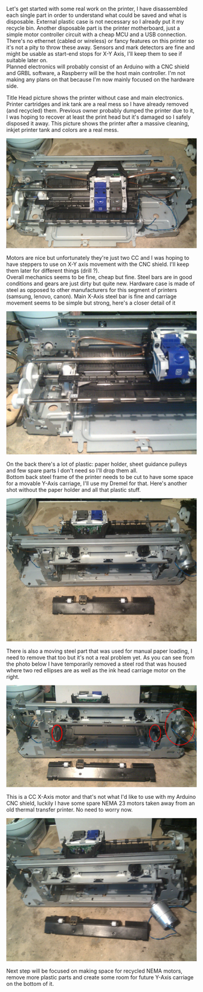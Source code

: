 Let's get started with some real work on the printer, I have disassembled each single part in
order to understand what could be saved and what is disposable. External plastic case is not
necessary so I already put it my recycle bin. Another disposable part is the printer motherboard,
just a simple motor controller circuit with a cheap MCU and a USB connection.
There's no ethernet (cabled or wireless) or fancy features on this printer so it's not a pity
to throw these away. Sensors and mark detectors are fine and might be usable as start-end stops
for X-Y Axis, I'll keep them to see if suitable later on.  
Planned electronics will probably consist of an Arduino with a CNC shield and GRBL software, a Raspberry will be the host main controller. I'm not making any plans on that because I'm now
mainly focused on the hardware side.

Title Head picture shows the printer without case and main electronics.
Printer cartridges and ink tank are a real mess so I have already removed (and recycled) them.
Previous owner probably dumped the printer due to it, I was hoping to recover at least the print
head but it's damaged so I safely disposed it away. This picture shows the printer after a massive
cleaning, inkjet printer tank and colors are a real mess.

![No electronics and plastic case](IMG_20191011_225350.jpg)

Motors are nice but unfortunately they're just two CC and I was hoping to have steppers to
use on X-Y axis movement with the CNC shield. I'll keep them later for different things (drill ?).  
Overall mechanics seems to be fine, cheap but fine. Steel bars are in good conditions and gears are
just dirty but quite new. Hardware case is made of steel as opposed to other manufacturers for this
segment of printers (samsung, lenovo, canon). Main X-Axis steel bar is fine and carriage movement seems to be simple
but strong, here's a closer detail of it

![Carriage zoom](IMG_20191011_225422.jpg)

On the back there's a lot of plastic: paper holder, sheet guidance pulleys and few spare parts I don't
need so I'll drop them all.  
Bottom back steel frame of the printer needs to be cut to have some space for a movable Y-Axis
carriage, I'll use my Dremel for that.
Here's another shot without the paper holder and all that plastic stuff.

![the back of the printer](IMG_20191011_225506.jpg)

There is also a moving steel part that was used for manual paper loading,
I need to remove that too but it's not a real problem yet.
As you can see from the photo below I have temporarily removed a steel rod that was housed
where two red ellipses are as well as the ink head carriage motor on the right.

![Carriage zoom](IMG_20191011_225550.jpg)

This is a CC X-Axis motor and that's not what I'd like to use with my Arduino CNC shield,
luckily I have some spare NEMA 23 motors taken away from an old thermal transfer printer.
No need to worry now.

![Carriage zoom](IMG_20191011_225636.jpg)

Next step will be focused on making space for recycled NEMA motors, remove more
plastic parts and create some room for future Y-Axis carriage on the bottom of it.
